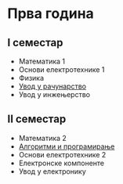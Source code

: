 # Прва година

## I семестар

-   Математика 1
-   Основи електротехнике 1
-   Физика
-   [Увод у рачунарство](./uur/index.md)
-   Увод у инжењерство

## II семестар

-   Математика 2
-   [Алгоритми и програмирање](./aip/index.md)
-   Основи електротехнике 2
-   Електронске компоненте
-   Увод у електронику
